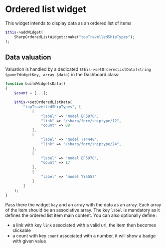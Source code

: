 # Ordered list widget

This widget intends to display data as an ordered list of items

```php
$this->addWidget(
    SharpOrderedListWidget::make("topTravelledShipTypes");
);
```

## Data valuation

Valuation is handled by a dedicated `$this->setOrderedListData(string $panelWidgetKey, array $data)` in the Dashboard class:

```php
function buildWidgetsData()
{
    $count = [...];

    $this->setOrderedListData(
        "topTravelledShipTypes", [
            [
                "label" => "model EF5978",
                "link" => "/sharp/form/shiptype/12",
                "count" => 89
            ],
            [
                "label" => "model TT4448",
                "link" => "/sharp/form/shiptype/24",
            ],
            [
                "label" => "model EF5978",
                "count" => 17
            ],
            [
                "label" => "model YY5557"
            ]
        ]
    );
}
```

Pass there the widget `key` and an array with the data as an array. Each array of the item should be an associative array. The key `label` is mandatory as it defines the ordered list item main content. You can also optionally define :
 - a link with key `link` associated with a valid url, the item then becomes clickable
 - a count with key `count` associated with a number, it will show a badge with given value
 
